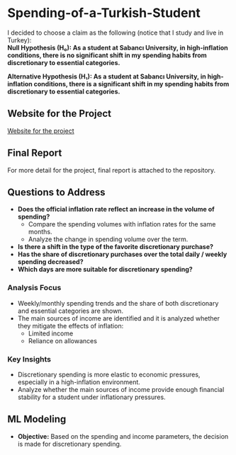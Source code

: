 # Spending-of-a-Turkish-Student

I decided to choose a claim as the following (notice that I study and live in Turkey):  
**Null Hypothesis (H₀):
As a student at Sabancı University, in high-inflation conditions, there is no significant shift in my spending habits from discretionary to essential categories.** 

**Alternative Hypothesis (H₁):
As a student at Sabancı University, in high-inflation conditions, there is a significant shift in my spending habits from discretionary to essential categories.**

## Website for the Project
[Website for the project](https://melihdilbaz.github.io/)

## Final Report
For more detail for the project, final report is attached to the repository. 

## Questions to Address
- **Does the official inflation rate reflect an increase in the volume of spending?**
  - Compare the spending volumes with inflation rates for the same months.
  - Analyze the change in spending volume over the term.
- **Is there a shift in the type of the favorite discretionary purchase?**
- **Has the share of discretionary purchases over the total daily / weekly spending decreased?**
- **Which days are more suitable for discretionary spending?**

### Analysis Focus
- Weekly/monthly spending trends and the share of both discretionary and essential categories are shown.
- The main sources of income are identified and it is analyzed whether they mitigate the effects of inflation:
  - Limited income
  - Reliance on allowances

### Key Insights
- Discretionary spending is more elastic to economic pressures, especially in a high-inflation environment.
- Analyze whether the main sources of income provide enough financial stability for a student under inflationary pressures.

## ML Modeling
- **Objective:** Based on the spending and income parameters, the decision is made for discretionary spending.




